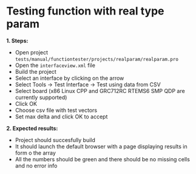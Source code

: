 # Testing function with real type param

**1. Steps:**

* Open project `tests/manual/functiontester/projects/realparam/realparam.pro`
* Open the `interfaceview.xml` file
* Build the project
* Select an interface by clicking on the arrow
* Select Tools -> Test Interface -> Test using data from CSV
* Select board (x86 Linux CPP and GRC712RC RTEMS6 SMP QDP are currently supported)
* Click OK
* Choose csv file with test vectors
* Set max delta and click OK to accept

**2. Expected results:**

* Project should succesfully build
* It should launch the default browser with a page displaying results in form o the array
* All the numbers should be green and there should be no missing cells and no error info
